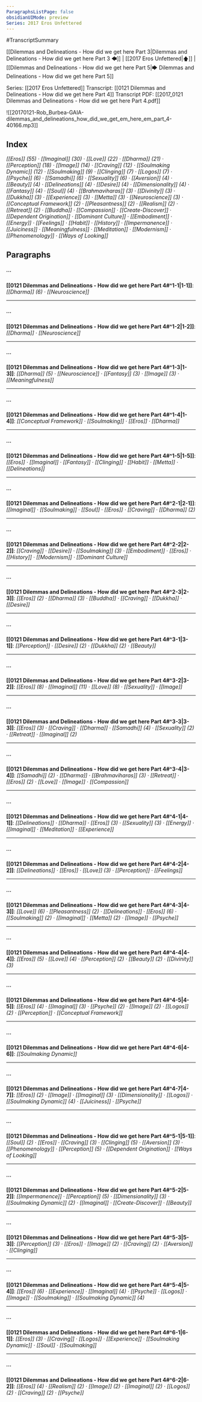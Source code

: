 ```yaml
---
ParagraphsListPage: false
obsidianUIMode: preview
Series: 2017 Eros Unfettered
---
```

#TranscriptSummary

[[Dilemmas and Delineations - How did we get here Part 3|Dilemmas and Delineations - How did we get here Part 3 🡄]] | [[2017 Eros Unfettered|🡅]] | [[Dilemmas and Delineations - How did we get here Part 5|🡆 Dilemmas and Delineations - How did we get here Part 5]]

Series: [[2017 Eros Unfettered]]
Transcript: [[0121 Dilemmas and Delineations - How did we get here Part 4]]
Transcript PDF: [[2017_0121 Dilemmas and Delineations - How did we get here Part 4.pdf]]

![[20170121-Rob_Burbea-GAIA-dilemmas_and_delineations_how_did_we_get_em_here_em_part_4-40166.mp3]]

## Index
<span class="counts">_[[Eros]] (55) · [[Imaginal]] (30) · [[Love]] (22) · [[Dharma]] (21) · [[Perception]] (18) · [[Image]] (14) · [[Craving]] (12) · [[Soulmaking Dynamic]] (12) · [[Soulmaking]] (9) · [[Clinging]] (7) · [[Logos]] (7) · [[Psyche]] (6) · [[Samadhi]] (6) · [[Sexuality]] (6) · [[Aversion]] (4) · [[Beauty]] (4) · [[Delineations]] (4) · [[Desire]] (4) · [[Dimensionality]] (4) · [[Fantasy]] (4) · [[Soul]] (4) · [[Brahmaviharas]] (3) · [[Divinity]] (3) · [[Dukkha]] (3) · [[Experience]] (3) · [[Metta]] (3) · [[Neuroscience]] (3) · [[Conceptual Framework]] (2) · [[Pleasantness]] (2) · [[Realism]] (2) · [[Retreat]] (2) · [[Buddha]] · [[Compassion]] · [[Create-Discover]] · [[Dependent Origination]] · [[Dominant Culture]] · [[Embodiment]] · [[Energy]] · [[Feelings]] · [[Habit]] · [[History]] · [[Impermanence]] · [[Juiciness]] · [[Meaningfulness]] · [[Meditation]] · [[Modernism]] · [[Phenomenology]] · [[Ways of Looking]]_</span>
<br/>

## Paragraphs
##### ...
<span class="counts">**[[0121 Dilemmas and Delineations - How did we get here Part 4#^1-1|1-1]]**: _[[Dharma]] (6) · [[Neuroscience]]_</span>

---
##### ...
<span class="counts">**[[0121 Dilemmas and Delineations - How did we get here Part 4#^1-2|1-2]]**: _[[Dharma]] · [[Neuroscience]]_</span>

---
##### ...
<span class="counts">**[[0121 Dilemmas and Delineations - How did we get here Part 4#^1-3|1-3]]**: _[[Dharma]] (5) · [[Neuroscience]] · [[Fantasy]] (3) · [[Image]] (3) · [[Meaningfulness]]_</span>

---
##### ...
<span class="counts">**[[0121 Dilemmas and Delineations - How did we get here Part 4#^1-4|1-4]]**: _[[Conceptual Framework]] · [[Soulmaking]] · [[Eros]] · [[Dharma]]_</span>

---
##### ...
<span class="counts">**[[0121 Dilemmas and Delineations - How did we get here Part 4#^1-5|1-5]]**: _[[Eros]] · [[Imaginal]] · [[Fantasy]] · [[Clinging]] · [[Habit]] · [[Metta]] · [[Delineations]]_</span>

---
##### ...
<span class="counts">**[[0121 Dilemmas and Delineations - How did we get here Part 4#^2-1|2-1]]**: _[[Imaginal]] · [[Soulmaking]] · [[Soul]] · [[Eros]] · [[Craving]] · [[Dharma]] (2)_</span>

---
##### ...
<span class="counts">**[[0121 Dilemmas and Delineations - How did we get here Part 4#^2-2|2-2]]**: _[[Craving]] · [[Desire]] · [[Soulmaking]] (3) · [[Embodiment]] · [[Eros]] · [[History]] · [[Modernism]] · [[Dominant Culture]]_</span>

---
##### ...
<span class="counts">**[[0121 Dilemmas and Delineations - How did we get here Part 4#^2-3|2-3]]**: _[[Eros]] (2) · [[Dharma]] (3) · [[Buddha]] · [[Craving]] · [[Dukkha]] · [[Desire]]_</span>

---
##### ...
<span class="counts">**[[0121 Dilemmas and Delineations - How did we get here Part 4#^3-1|3-1]]**: _[[Perception]] · [[Desire]] (2) · [[Dukkha]] (2) · [[Beauty]]_</span>

---
##### ...
<span class="counts">**[[0121 Dilemmas and Delineations - How did we get here Part 4#^3-2|3-2]]**: _[[Eros]] (8) · [[Imaginal]] (11) · [[Love]] (8) · [[Sexuality]] · [[Image]]_</span>

---
##### ...
<span class="counts">**[[0121 Dilemmas and Delineations - How did we get here Part 4#^3-3|3-3]]**: _[[Eros]] (3) · [[Craving]] · [[Dharma]] · [[Samadhi]] (4) · [[Sexuality]] (2) · [[Retreat]] · [[Imaginal]] (2)_</span>

---
##### ...
<span class="counts">**[[0121 Dilemmas and Delineations - How did we get here Part 4#^3-4|3-4]]**: _[[Samadhi]] (2) · [[Dharma]] · [[Brahmaviharas]] (3) · [[Retreat]] · [[Eros]] (2) · [[Love]] · [[Image]] · [[Compassion]]_</span>

---
##### ...
<span class="counts">**[[0121 Dilemmas and Delineations - How did we get here Part 4#^4-1|4-1]]**: _[[Delineations]] · [[Dharma]] · [[Eros]] (3) · [[Sexuality]] (3) · [[Energy]] · [[Imaginal]] · [[Meditation]] · [[Experience]]_</span>

---
##### ...
<span class="counts">**[[0121 Dilemmas and Delineations - How did we get here Part 4#^4-2|4-2]]**: _[[Delineations]] · [[Eros]] · [[Love]] (3) · [[Perception]] · [[Feelings]]_</span>

---
##### ...
<span class="counts">**[[0121 Dilemmas and Delineations - How did we get here Part 4#^4-3|4-3]]**: _[[Love]] (6) · [[Pleasantness]] (2) · [[Delineations]] · [[Eros]] (6) · [[Soulmaking]] (2) · [[Imaginal]] · [[Metta]] (2) · [[Image]] · [[Psyche]]_</span>

---
##### ...
<span class="counts">**[[0121 Dilemmas and Delineations - How did we get here Part 4#^4-4|4-4]]**: _[[Eros]] (5) · [[Love]] (4) · [[Perception]] (2) · [[Beauty]] (2) · [[Divinity]] (3)_</span>

---
##### ...
<span class="counts">**[[0121 Dilemmas and Delineations - How did we get here Part 4#^4-5|4-5]]**: _[[Eros]] (4) · [[Imaginal]] (3) · [[Psyche]] (2) · [[Image]] (2) · [[Logos]] (2) · [[Perception]] · [[Conceptual Framework]]_</span>

---
##### ...
<span class="counts">**[[0121 Dilemmas and Delineations - How did we get here Part 4#^4-6|4-6]]**: _[[Soulmaking Dynamic]]_</span>

---
##### ...
<span class="counts">**[[0121 Dilemmas and Delineations - How did we get here Part 4#^4-7|4-7]]**: _[[Eros]] (2) · [[Image]] · [[Imaginal]] (3) · [[Dimensionality]] · [[Logos]] · [[Soulmaking Dynamic]] (4) · [[Juiciness]] · [[Psyche]]_</span>

---
##### ...
<span class="counts">**[[0121 Dilemmas and Delineations - How did we get here Part 4#^5-1|5-1]]**: _[[Soul]] (2) · [[Eros]] · [[Craving]] (3) · [[Clinging]] (5) · [[Aversion]] (3) · [[Phenomenology]] · [[Perception]] (5) · [[Dependent Origination]] · [[Ways of Looking]]_</span>

---
##### ...
<span class="counts">**[[0121 Dilemmas and Delineations - How did we get here Part 4#^5-2|5-2]]**: _[[Impermanence]] · [[Perception]] (5) · [[Dimensionality]] (3) · [[Soulmaking Dynamic]] (2) · [[Imaginal]] · [[Create-Discover]] · [[Beauty]]_</span>

---
##### ...
<span class="counts">**[[0121 Dilemmas and Delineations - How did we get here Part 4#^5-3|5-3]]**: _[[Perception]] (3) · [[Eros]] · [[Image]] (2) · [[Craving]] (2) · [[Aversion]] · [[Clinging]]_</span>

---
##### ...
<span class="counts">**[[0121 Dilemmas and Delineations - How did we get here Part 4#^5-4|5-4]]**: _[[Eros]] (6) · [[Experience]] · [[Imaginal]] (4) · [[Psyche]] · [[Logos]] · [[Image]] · [[Soulmaking]] · [[Soulmaking Dynamic]] (4)_</span>

---
##### ...
<span class="counts">**[[0121 Dilemmas and Delineations - How did we get here Part 4#^6-1|6-1]]**: _[[Eros]] (3) · [[Craving]] · [[Logos]] · [[Experience]] · [[Soulmaking Dynamic]] · [[Soul]] · [[Soulmaking]]_</span>

---
##### ...
<span class="counts">**[[0121 Dilemmas and Delineations - How did we get here Part 4#^6-2|6-2]]**: _[[Eros]] (4) · [[Realism]] (2) · [[Image]] (2) · [[Imaginal]] (2) · [[Logos]] (2) · [[Craving]] (2) · [[Psyche]]_</span>
